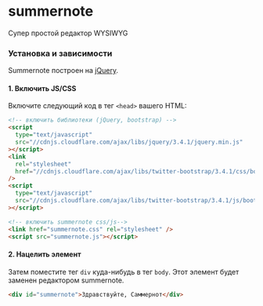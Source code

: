 ---
---
# summernote
Супер простой редактор WYSIWYG

### Установка и зависимости

Summernote построен на [jQuery](http://jquery.com/).

#### 1. Включить JS/CSS

Включите следующий код в тег `<head>` вашего HTML:

```html
<!-- включить библиотеки (jQuery, bootstrap) -->
<script
  type="text/javascript"
  src="//cdnjs.cloudflare.com/ajax/libs/jquery/3.4.1/jquery.min.js"
></script>
<link
  rel="stylesheet"
  href="//cdnjs.cloudflare.com/ajax/libs/twitter-bootstrap/3.4.1/css/bootstrap.min.css"
/>
<script
  type="text/javascript"
  src="//cdnjs.cloudflare.com/ajax/libs/twitter-bootstrap/3.4.1/js/bootstrap.min.js"
></script>

<!-- включить summernote css/js-->
<link href="summernote.css" rel="stylesheet" />
<script src="summernote.js"></script>
```

#### 2. Нацелить элемент

Затем поместите тег `div` куда-нибудь в тег `body`. Этот элемент будет заменен редактором summernote.

```html
<div id="summernote">Здравствуйте, Саммернот</div>
```
